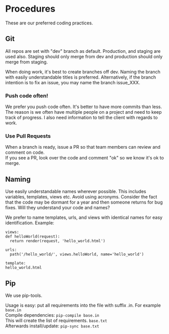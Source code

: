 # Procedures

These are our preferred coding practices.

## Git
All repos are set with "dev" branch as default. 
Production, and staging are used also. Staging should only merge from dev and production should only merge from staging. 

When doing work, it's best to create branches off dev. Naming the branch with easily understandable titles is preferred. Alternatively, if the branch intention is to fix an issue, you may name the branch issue_XXX.

### Push code often!
We prefer you push code often. It's better to have more commits than less. The reason is we often have multiple people on a project and need to keep track of progress. I also need information to tell the client with regards to work.

### Use Pull Requests
When a branch is ready, issue a PR so that team members can review and comment on code.  
If you see a PR, look over the code and comment "ok" so we know it's ok to merge.

## Naming
Use easily understandable names wherever possible. This includes variables, templates, views etc. Avoid using acronyms. Consider the fact that the code may be dormant for a year and then someone returns for bug fixes. Will they understand your code and names?

We prefer to name templates, urls, and views with identical names for easy identification. Example:

```
views: 
def helloWorld(request):
  return render(request, 'hello_world.html')
  
urls:
  path('/hello_world/', views.helloWorld, name='hello_world')
  
template:
hello_world.html
```

## Pip
We use pip-tools.

Usage is easy: put all requirements into the file with suffix .in. For example `base.in`  
Compile dependencies: `pip-compile base.in`  
This will create the list of requirements. `base.txt`  
Afterwards install/update: `pip-sync base.txt`  

   
